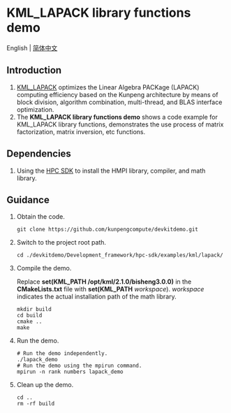 # **KML_LAPACK library functions demo**

English | [简体中文](README.md)

## Introduction

1. [KML_LAPACK](https://www.hikunpeng.com/document/detail/en/kunpengaccel/math-lib/devg-kml/kunpengaccel_kml_16_0203.html)
   optimizes the Linear Algebra PACKage (LAPACK) computing efficiency based on the Kunpeng architecture by means of
   block division, algorithm combination, multi-thread, and BLAS interface optimization.
2. The **KML_LAPACK library functions demo** shows a code example for KML_LAPACK library functions, demonstrates the use process of matrix factorization, matrix inversion, etc functions.

## Dependencies

1. Using the [HPC SDK](https://mirrors.huaweicloud.com/kunpeng/archive/Kunpeng_SDK/HPC/) to install the HMPI library, compiler, and math library.

## Guidance

1. Obtain the code.

   ```shell
   git clone https://github.com/kunpengcompute/devkitdemo.git
   ```

2. Switch to the project root path.

   ```shell
   cd ./devkitdemo/Development_framework/hpc-sdk/examples/kml/lapack/
   ```

3. Compile the demo.

   Replace **set(KML_PATH /opt/kml/2.1.0/bisheng3.0.0)** in the **CMakeLists.txt** file with **set(KML_PATH** *workspace*). *workspace* indicates the actual installation path of the math library.

   ```shell
   mkdir build
   cd build
   cmake ..
   make
   ```

4. Run the demo.

   ```shell
   # Run the demo independently.
   ./lapack_demo
   # Run the demo using the mpirun command.
   mpirun -n rank numbers lapack_demo
   ```

5. Clean up the demo.

   ```shell
   cd ..
   rm -rf build
   ```